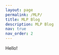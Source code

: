 ```yaml
---
layout: page
permalink: /MLP/
title: MLP Blog
description: MLP Blog
nav: true
nav_order: 2
---
```


Hello!


